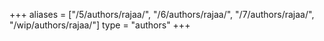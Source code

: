 +++
aliases = ["/5/authors/rajaa/", "/6/authors/rajaa/", "/7/authors/rajaa/", "/wip/authors/rajaa/"]
type = "authors"
+++
